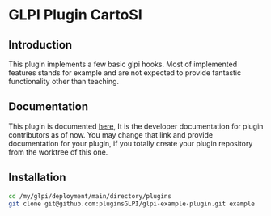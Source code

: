 # GLPI Plugin CartoSI

## Introduction

This plugin implements a few basic glpi hooks.
Most of implemented features stands for example and are not
expected to provide fantastic functionality other than teaching.

## Documentation

This plugin is documented [here](https://github.com/pluginsGLPI/glpi-example-plugin/wiki),
It is the developer documentation for plugin contributors as of now.
You may change that link and provide documentation for your plugin,
if you totally create your plugin repository from the worktree of this one.

## Installation

```sh
cd /my/glpi/deployment/main/directory/plugins
git clone git@github.com:pluginsGLPI/glpi-example-plugin.git example
```

